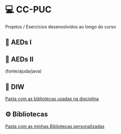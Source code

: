 # 💻 CC-PUC
Projetos / Exercícios desenvolvidos ao longo do curso

## 📁 AEDs I
[](main/AEDsI)

## 📁 AEDs II
(fonte/ajuda/java)

## 📁 DIW
[Pasta com as bibliotecas usadas na disciplina](fonte/ajuda/java)

## ⚙️ Bibliotecas
[Pasta com as minhas Bibliotecas personalizadas](labs)
